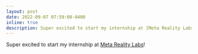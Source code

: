 ```yaml
---
layout: post
date: 2022-09-07 07:59:00-0400
inline: true
description: Super excited to start my internship at [Meta Reality Labs](https://about.meta.com/realitylabs/)!
---
```


Super excited to start my internship at [Meta Reality Labs](https://about.meta.com/realitylabs/)!